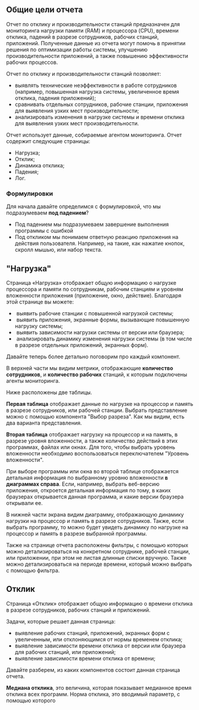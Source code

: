 ## Общие цели отчета
Отчет по отклику и производительности станций предназначен для мониторинга нагрузки памяти (RAM) и процессора (CPU), времени отклика, падений в разрезе сотрудников, рабочих станций, приложений. Полученные данные из отчета могут помочь в принятии решения по оптимизации работы системы, улучшению производительности приложений, а также повышению эффективности рабочих процессов.  

Отчет по отклику и производительности станций позволяет:  
- выявлять технические неэффективности в работе сотрудников (например, повышенная нагрузка системы, увеличенное время отклика, падения приложений);    
- сравнивать отдельных сотрудников, рабочие станции, приложения для выявления узких мест производительности;  
- анализировать изменения в нагрузке системы и времени отклика для выявления узких мест производительности. 

Отчет использует данные, собираемые агентом мониторинга. Отчет содержит следующие страницы: 
- Нагрузка;  
- Отклик; 
- Динамика отклика; 
- Падения; 
- Лог.
### Формулировки
Для начала давайте определимся с формулировкой, что мы подразумеваем **под падением**? 
- Под падением мы подразумеваем завершение выполнения программы с ошибкой
- Под откликом мы понимаем ответную реакцию приложения на действия пользователя. Например, на такие, как нажатие кнопок, скролл мышью, или набор текста.

## "Нагрузка"
Страница «Нагрузка» отображает общую информацию о нагрузке процессора и памяти по сотрудникам, рабочим станциям и уровням вложенности приложения (приложение, окно, действие).
Благодаря этой странице вы можете:
-  выявить рабочие станции с повышенной нагрузкой системы; 
-  выявить приложения, экранные формы, вызывающие повышенную нагрузку системы; 
-  выявить зависимости нагрузки системы от версии или браузера; 
-  анализировать динамику изменения нагрузки системы (в том числе в разрезе отдельных приложений, экранных форм).

Давайте теперь более детально поговорим про каждый компонент.

В верхней части мы видим метрики, отображающие **количество сотрудников**, и **количество рабочих** станций, к которым подключены агенты мониторинга.

Ниже расположены две таблицы.

**Первая таблица** отображает данные по нагрузке на процессор и память в разрезе сотрудников, или рабочей станции. Выбрать представление можно с помощью компонента "Выбор разреза". Как мы видим, есть два варианта представления.

**Вторая таблица** отображает нагрузку на процессор и на память, в разрезе уровня вложенности, а также количество действий в этих программах, файлах или окнах. Для того, чтобы выбрать уровень вложенности необходимо воспользоваться переключателем "Уровень вложенности".

При выборе программы или окна во второй таблице отображается детальная информация по выбранному уровню вложенности **в диаграммах справа**. Если, например, выбрать веб-версию приложения, откроется детальная информация по тому, в каких браузерах открывается данная программа, и какие версии браузера открывали ее.

В нижней части экрана видим диаграмму, отображающую динамику нагрузки на процессор и память в разрезе сотрудников.
Также, если выбрать программу, то можно будет увидеть динамику по нагрузке на процессор и память в разрезе выбранной программы.

Также на странице отчета расположены фильтры, с помощью которых можно детализироваться на конкретном сотруднике, рабочей станции, или приложении, при этом не листая длинные списки вручную.
Также можно детализироваться на периоде времени, который можно выбрать с помощью фильтра.

## Отклик
Страница «Отклик» отображает общую информацию о времени отклика в разрезе сотрудников, рабочих станций и приложений. 

Задачи, которые решает данная страница: 
- выявление рабочих станций, приложений, экранных форм с увеличенным, или отклоняющимся от нормы временем отклика; 
- выявление зависимости времени отклика от версии или браузера для рабочих станций,  или приложений; 
- выявление зависимости времени отклика от времени; 

Давайте разберем, из каких компонентов состоит данная страница отчета.

**Медиана отклика**, это величина, которая показывает медианное время отклика всех программ.
Норма отклика, это вводимый параметр, с помощью которого 